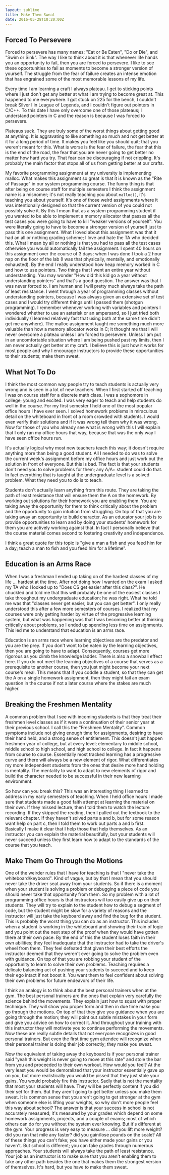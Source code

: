 ```yaml
---
layout: sublime
title: Make Them Sweat
date: 2016-05-28T10:20:00Z
---
```


## Forced To Persevere

Forced to persevere has many names; "Eat or Be Eaten", "Do or Die", and "Swim or Sink". The way I like to think about it is that whenever life hands you an opportunity to fail, then you are forced to persevere. I like to see these opportunities to fail as moments to become a stronger version of yourself. The struggle from the fear of failure creates an intense emotion that has engrained some of the most memorable lessons of my life.

Every time I am learning a craft I always plateau. I get to sticking points where I just don't get any better at what I am trying to become great at. This happened to me everywhere. I got stuck on 225 for the bench, I couldn't break Silver I in League of Legends, and I couldn't figure out pointers in C/C++. To this date I have only overcome one of those plateaus; I understand pointers in C and the reason is because I was forced to persevere.

Plateaus suck. They are truly some of the worst things about getting good at anything. It is aggravating to like something so much and not get better at it for a long period of time. It makes you feel like you should quit; that you weren't meant for this. What is worse is the fear of failure, the fear that this is the end of the road, the fear that you are never going to get better no matter how hard you try. That fear can be discouraging if not crippling. It's probably the main factor that stops all of us from getting better at our crafts.

My favorite programming assignment at my university is implementing malloc. What makes this assignment so great is that it is known as the "Rite of Passage" in our system programming course. The funny thing is that after being on course staff for multiple semesters I think the assignment name is a misnomer; it's not really teaching you about `malloc()`, it's teaching you about yourself. It's one of those weird assignments where it was intentionally designed so that the current version of you could not possibly solve it. By this I mean that as a system programming student if you wanted to be able to implement a memory allocator that passes all the test cases you were going to have to kill "weaker versions of yourself". You were literally going to have to become a stronger version of yourself just to pass this one assignment. What I loved about this assignment was that it had an all or nothing grading scheme; I love and hate the TA who decided this. What I mean by all or nothing is that you had to pass all the test cases otherwise you would automatically fail the assignment. I spent 40 hours on this assignment over the course of 3 days; when I was done I took a 2 hour nap on the floor of the lab (I was that physically, mentally, and emotionally exhausted). By the end I really understood how heap memory worked in C and how to use pointers. Two things that I went an entire year without understanding. You may wonder "How did this kid go a year without understanding pointers" and that's a good question. The answer was that I was never forced to. I am human and I will pretty much always take the path of least resistance. I went through a year of programming classes without understanding pointers, because I was always given an extensive set of test cases and I would try different things until I passed them (shotgun programming). I remember whenever working with variables and pointers I wondered whether to use an asterisk or an ampersand, so I just tried both individually (I learned relatively fast that using both at the same time didn't get me anywhere). The malloc assignment taught me something much more valuable than how a memory allocator works in C; it thought me that I will never overcome a plateau unless I am forced to persevere. Unless I am put in an uncomfortable situation where I am being pushed past my limits, then I am never actually get better at my craft. I believe this is just how it works for most people and why I encourage instructors to provide these opportunities to their students; make them sweat.

## What Not To Do

I think the most common way people try to teach students is actually very wrong and is seen in a lot of new teachers. When I first started off teaching I was on course staff for a discrete math class. I was a sophomore in college; young and excited. I was very eager to teach and help students do well in the course. For my first semester I held one of the most popular office hours I have ever seen. I solved homework problems in miraculous detail on the whiteboard in front of a room crowded with students. I would even verify their solutions and if it was wrong tell them why it was wrong. Now for those of you who already see what is wrong with this I will explain that I only ran my office hours that way, because that was the only way I have seen office hours run.

It's actually logical why most new teachers teach this way; it doesn't require anything more than being a good student. All I needed to do was to solve the current week's assignment before my office hours and just work out the solution in front of everyone. But this is bad. The fact is that your students don't need you to solve problems for them; any A/A+ student could do that. In fact everything that is taught at the undergraduate level is a solved problem. What they need you to do is to teach.

Students don't actually learn anything from this route. They are taking the path of least resistance that will ensure them the A on the homework. By working out solutions for their homework you are enabling them. You are taking away the opportunity for them to think critically about the problem and the opportunity to gain intuition from struggling. On top of that you are taking away an opportunity to build character. As an educator your job is to provide opportunities to learn and by doing your students' homework for them you are actively working against that. In fact I personally believe that the course material comes second to fostering creativity and independence.

I think a great quote for this topic is "give a man a fish and you feed him for a day; teach a man to fish and you feed him for a lifetime".

## Education is an Arms Race

When I was a freshman I ended up taking on of the hardest classes of my life ... hardest at the time. After not doing how I wanted on the exam I asked my TA who I looked up to "Does CS get easier after this class?". He chuckled and told me that this will probably be one of the easiest classes I take throughout my undergraduate education; he was right. What he told me was that "classes never get easier, but you can get better". I only really understood this after a few more semesters of courses. I realized that my courses were only getting harder by virtue of the progressive learning system, but what was happening was that I was becoming better at thinking critically about problems, so I ended up spending less time on assignments. This led me to understand that education is an arms race.

Education is an arms race where learning objectives are the predator and you are the prey. If you don't wont to be eaten by the learning objectives, then you are going to have to adapt. Consequently, courses get more rigorous as you climb the knowledge ladder. There is also a snowball effect here. If you do not meet the learning objectives of a course that serves as a prerequisite to another course, then you just might become your next course's meal. This means that if you coddle a student, so that they can get the A on a single homework assignment, then they might fail an exam question in the course if not a later course where the stakes are much higher.

## Breaking the Freshmen Mentality

A common problem that I see with incoming students is that they treat their freshmen level classes as if it were a continuation of their senior year at their previous school. I call this the "Freshmen Mentality". Common symptoms include not giving enough time for assignments, desiring to have their hand held, and a strong sense of entitlement. This doesn't just happen freshmen year of college, but at every level; elementary to middle school, middle school to high school, and high school to college. In fact it happens from course to course. Essentially most tracked learning has a progressive curve and there will always be a new element of rigor. What differentiates my more independent students from the ones that desire more hand holding is mentality. The mentality to want to adapt to new elements of rigor and build the character needed to be successful in their new learning environment.

So how can you break this? This was an interesting thing I learned to address in my early semesters of teaching. When I held office hours I made sure that students made a good faith attempt at learning the material on their own. If they missed lecture, then I told them to watch the lecture recording. If they skipped the reading, then I pulled out the textbook to the relevant chapter. If they haven't solved parts a and b, but for some reason want help on part c, then I told them to work out parts a and b first. Basically I make it clear that I help those that help themselves. As an instructor you can explain the material beautifully, but your students will never succeed unless they first learn how to adapt to the standards of the course that you teach.

## Make Them Go Through the Motions

One of the weirder rules that I have for teaching is that I "never take the whiteboard/keyboard". Kind of vague, but by that I mean that you should never take the driver seat away from your students. So if there is a moment when your student is solving a problem or debugging a piece of code you should never take that opportunity from them. So my problem with a lot of programming office hours is that instructors will too easily give up on their students. They will try to explain to the student how to debug a segment of code, but the student might be slow for a variety of reasons and the instructor will just take the keyboard away and find the bug for the student. This is probably the worst thing you can do as an instructor. This includes when a student is working in the whiteboard and showing their train of logic and you point out the next step of the proof when they would have gotten there at their own pace. By the end of this the student loses faith in their own abilities; they feel inadequate that the instructor had to take the driver's wheel from them. They feel defeated that given their best efforts the instructor deemed that they weren't ever going to solve the problem even with guidance. On top of that you are robbing your student of the opportunity to learn to solve their own problems. Teaching requires a delicate balancing act of pushing your students to succeed and to keep their ego intact if not boost it. You want them to feel confident about solving their own problems for future endeavors of their life.

I think an analogy is to think about the best personal trainers when at the gym. The best personal trainers are the ones that explain very carefully the science behind the movements. They explain just how to squat with proper technique. They will show you proper form and then in due time make you go through the motions. On top of that they give you guidance when you are going through the motion; they will point out subtle mistakes in your form and give you advice on how to correct it. And throughout your training with this instructor they will motivate you to continue performing the movements. Now these are really subtle details that not everyone recognizes in good personal trainers. But even the first time gym attendee will recognize when their personal trainer is doing their job correctly; they make you sweat.

Now the equivalent of taking away the keyboard is if your personal trainer said "yeah this weight is never going to move at this rate" and stole the bar from you and proceeded to their own workout. How would you feel? At the very least you would be demoralized that your instructor essentially gave up on you, but more realistically you would be pissed that they just stole your gains. You would probably fire this instructor. Sadly that is not the mentality that most your students will have. They will be perfectly content if you did their set for them. But they aren't going to get better unless you make them sweat. It is common sense that you aren't going to get stronger at the gym when someone else is lifting your weights, so why don't more people feel this way about school? The answer is that your success in school is not accurately measured; it's measured by your grades which depend on some homework assignments, projects, and a couple of exams; most of which others can do for you without the system ever knowing. But it's different at the gym. Your progress is very easy to measure ... did you lift more weight? did you run that mile any faster? did you gain/lose pounds on the scale? All of these things you can't fake; you have either made your gains or you haven't. But school is different; you can fake grades through numerous approaches. Your students will always take the path of least resistance. Your job as an instructor is to make sure that you aren't enabling them to take any other path besides the one that makes them the strongest version of themselves. It's hard, but you have to make them sweat.
